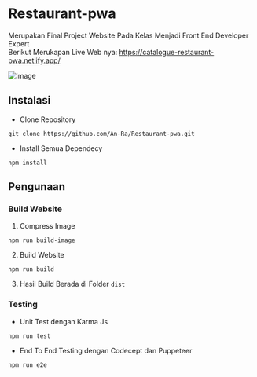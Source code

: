 # Restaurant-pwa
Merupakan Final Project Website Pada Kelas Menjadi Front End Developer Expert
<br>Berikut Merukapan Live Web nya: https://catalogue-restaurant-pwa.netlify.app/

![image](https://user-images.githubusercontent.com/29125099/188272480-1c3d304b-e812-45c7-96e9-c7be30e8d99e.png)


## Instalasi
* Clone Repository
```
git clone https://github.com/An-Ra/Restaurant-pwa.git
```
* Install Semua Dependecy
```
npm install
```

## Pengunaan

### Build Website

1. Compress Image 
```
npm run build-image
```
2. Build Website
```
npm run build
```
3. Hasil Build Berada di Folder `dist`
### Testing
* Unit Test dengan Karma Js
```
npm run test
```
* End To End Testing dengan Codecept dan Puppeteer
```
npm run e2e
```
